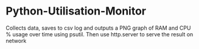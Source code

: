 # Python-Utilisation-Monitor
Collects data, saves to csv log and outputs a PNG graph of RAM and CPU % usage over time using psutil. Then use http.server to serve the result on network
